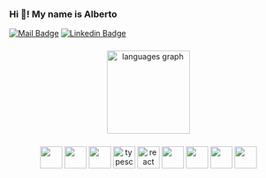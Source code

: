 <h3 align="left">Hi 👋! My name is Alberto</h3>

  [![Mail Badge](https://img.shields.io/badge/-albertopluecker-c0392b?style=flat&labelColor=c0392b&logo=gmail&logoColor=white)](mailto:albertopluecker@gmail.com)
  [![Linkedin Badge](https://img.shields.io/badge/-LinkedIn-0e76a8?style=flat&labelColor=0e76a8&logo=linkedin&logoColor=white)](https://www.linkedin.com/in/alberto-pluecker/)  

###

<div align="center">
  <img src="https://github-readme-stats.vercel.app/api/top-langs?username=albertofp&locale=en&hide_title=false&layout=donut&card_width=320&langs_count=5&hide=kotlin,html,css&theme=tokyonight&hide_border=false" height="150" alt="languages graph"  />
</div>


###

<div align="center">
  <img src="https://cdn.jsdelivr.net/gh/devicons/devicon/icons/linux/linux-original.svg" height="40" width="40" />
  <img src="https://cdn.jsdelivr.net/gh/devicons/devicon/icons/bash/bash-original.svg" height="40" width="40"/>
  <img src="https://cdn.jsdelivr.net/gh/devicons/devicon/icons/git/git-original.svg" height="40" width="40"/>
  <img src="https://cdn.jsdelivr.net/gh/devicons/devicon/icons/typescript/typescript-plain.svg" height="40" width="40" alt="typescript logo"  />
  <img src="https://cdn.jsdelivr.net/gh/devicons/devicon/icons/react/react-original.svg" height="40" width="40" alt="react logo"  />
  <img src="https://cdn.jsdelivr.net/gh/devicons/devicon/icons/go/go-original-wordmark.svg" height="40" width="40"/>
  <img src="https://cdn.jsdelivr.net/gh/devicons/devicon/icons/docker/docker-original.svg"  height="40" width="40"/>
  <img src="https://cdn.jsdelivr.net/gh/devicons/devicon/icons/terraform/terraform-original.svg" height="40" width="40"/>
  <img src="https://cdn.jsdelivr.net/gh/devicons/devicon/icons/azure/azure-original.svg" height="40" width="40"/>
</div>



###





###
